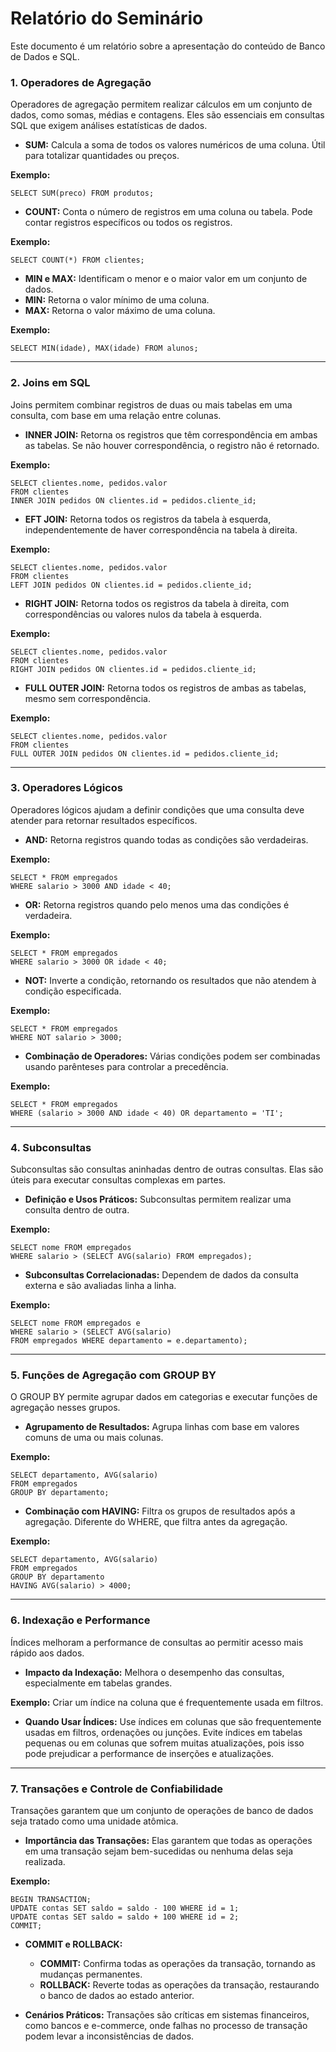 # Relatório do Seminário
Este documento é um relatório  sobre a apresentação do conteúdo de Banco de Dados e SQL.

### 1. Operadores de Agregação
Operadores de agregação permitem realizar cálculos em um conjunto de dados, como somas, médias e contagens. Eles são essenciais em consultas SQL que exigem análises estatísticas de dados.

- **SUM:** Calcula a soma de todos os valores numéricos de uma coluna. Útil para totalizar quantidades ou preços.

**Exemplo:**

    SELECT SUM(preco) FROM produtos;


- **COUNT:** Conta o número de registros em uma coluna ou tabela. Pode contar registros específicos ou todos os registros.

**Exemplo:**

    SELECT COUNT(*) FROM clientes;


- **MIN e MAX:** Identificam o menor e o maior valor em um conjunto de dados.
- **MIN:** Retorna o valor mínimo de uma coluna.
- **MAX:** Retorna o valor máximo de uma coluna.

**Exemplo:**

    SELECT MIN(idade), MAX(idade) FROM alunos;

---

### 2. Joins em SQL
Joins permitem combinar registros de duas ou mais tabelas em uma consulta, com base em uma relação entre colunas.

- **INNER JOIN:** Retorna os registros que têm correspondência em ambas as tabelas. Se não houver correspondência, o registro não é retornado.

**Exemplo:**

    SELECT clientes.nome, pedidos.valor 
    FROM clientes 
    INNER JOIN pedidos ON clientes.id = pedidos.cliente_id;

- **EFT JOIN:** Retorna todos os registros da tabela à esquerda, independentemente de haver correspondência na tabela à direita.

**Exemplo:**

    SELECT clientes.nome, pedidos.valor 
    FROM clientes 
    LEFT JOIN pedidos ON clientes.id = pedidos.cliente_id;


- **RIGHT JOIN:** Retorna todos os registros da tabela à direita, com correspondências ou valores nulos da tabela à esquerda.

**Exemplo:**


    SELECT clientes.nome, pedidos.valor 
    FROM clientes 
    RIGHT JOIN pedidos ON clientes.id = pedidos.cliente_id;


- **FULL OUTER JOIN:** Retorna todos os registros de ambas as tabelas, mesmo sem correspondência.

**Exemplo:**

    SELECT clientes.nome, pedidos.valor 
    FROM clientes 
    FULL OUTER JOIN pedidos ON clientes.id = pedidos.cliente_id;

---

### 3. Operadores Lógicos
Operadores lógicos ajudam a definir condições que uma consulta deve atender para retornar resultados específicos.

- **AND:** Retorna registros quando todas as condições são verdadeiras.

**Exemplo:**

    SELECT * FROM empregados 
    WHERE salario > 3000 AND idade < 40;

- **OR:** Retorna registros quando pelo menos uma das condições é verdadeira.

**Exemplo:**

    SELECT * FROM empregados 
    WHERE salario > 3000 OR idade < 40;

- **NOT:** Inverte a condição, retornando os resultados que não atendem à condição especificada.

**Exemplo:**

    SELECT * FROM empregados 
    WHERE NOT salario > 3000;

- **Combinação de Operadores:** Várias condições podem ser combinadas usando parênteses para controlar a precedência.

**Exemplo:**

    SELECT * FROM empregados 
    WHERE (salario > 3000 AND idade < 40) OR departamento = 'TI';

---

### 4. Subconsultas
Subconsultas são consultas aninhadas dentro de outras consultas. Elas são úteis para executar consultas complexas em partes.

- **Definição e Usos Práticos:** Subconsultas permitem realizar uma consulta dentro de outra.

**Exemplo:**

    SELECT nome FROM empregados 
    WHERE salario > (SELECT AVG(salario) FROM empregados);

- **Subconsultas Correlacionadas:** Dependem de dados da consulta externa e são avaliadas linha a linha.

**Exemplo:**

    SELECT nome FROM empregados e 
    WHERE salario > (SELECT AVG(salario) 
    FROM empregados WHERE departamento = e.departamento);


---

### 5. Funções de Agregação com GROUP BY
O GROUP BY permite agrupar dados em categorias e executar funções de agregação nesses grupos.

- **Agrupamento de Resultados:** Agrupa linhas com base em valores comuns de uma ou mais colunas.

**Exemplo:**


    SELECT departamento, AVG(salario) 
    FROM empregados 
    GROUP BY departamento;

- **Combinação com HAVING:** Filtra os grupos de resultados após a agregação. Diferente do WHERE, que filtra antes da agregação.

**Exemplo:**

    SELECT departamento, AVG(salario) 
    FROM empregados 
    GROUP BY departamento 
    HAVING AVG(salario) > 4000;

---

### 6. Indexação e Performance
Índices melhoram a performance de consultas ao permitir acesso mais rápido aos dados.

- **Impacto da Indexação:** Melhora o desempenho das consultas, especialmente em tabelas grandes.

**Exemplo:** Criar um índice na coluna que é frequentemente usada em filtros.

- **Quando Usar Índices:** Use índices em colunas que são frequentemente usadas em filtros, ordenações ou junções. Evite índices em tabelas pequenas ou em colunas que sofrem muitas atualizações, pois isso pode prejudicar a performance de inserções e atualizações.

---

### 7. Transações e Controle de Confiabilidade
Transações garantem que um conjunto de operações de banco de dados seja tratado como uma unidade atômica.

- **Importância das Transações:** Elas garantem que todas as operações em uma transação sejam bem-sucedidas ou nenhuma delas seja realizada.

**Exemplo:**

    BEGIN TRANSACTION;
    UPDATE contas SET saldo = saldo - 100 WHERE id = 1;
    UPDATE contas SET saldo = saldo + 100 WHERE id = 2;
    COMMIT;

- **COMMIT e ROLLBACK:**

  - **COMMIT:** Confirma todas as operações da transação, tornando as mudanças permanentes.
  - **ROLLBACK:** Reverte todas as operações da transação, restaurando o banco de dados ao estado anterior.
- **Cenários Práticos:** Transações são críticas em sistemas financeiros, como bancos e e-commerce, onde falhas no processo de transação podem levar a inconsistências de dados.

